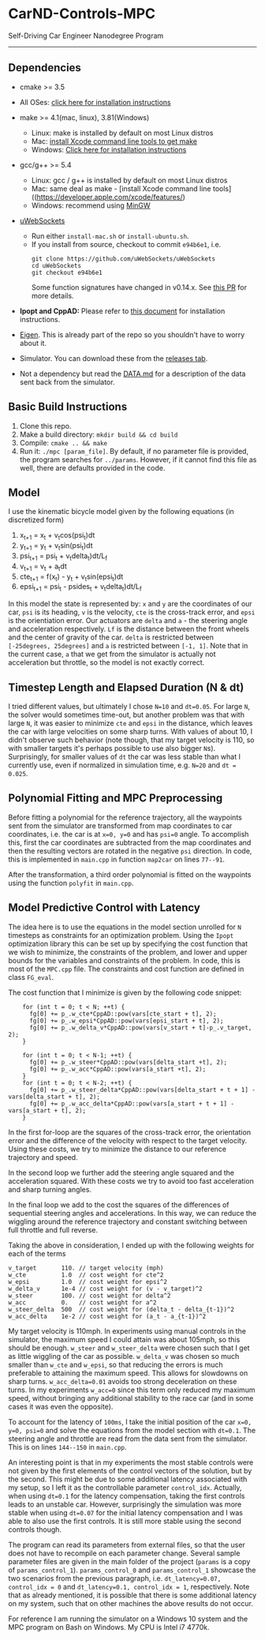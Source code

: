 # CarND-Controls-MPC
Self-Driving Car Engineer Nanodegree Program

---

## Dependencies

* cmake >= 3.5
 * All OSes: [click here for installation instructions](https://cmake.org/install/)
* make >= 4.1(mac, linux), 3.81(Windows)
  * Linux: make is installed by default on most Linux distros
  * Mac: [install Xcode command line tools to get make](https://developer.apple.com/xcode/features/)
  * Windows: [Click here for installation instructions](http://gnuwin32.sourceforge.net/packages/make.htm)
* gcc/g++ >= 5.4
  * Linux: gcc / g++ is installed by default on most Linux distros
  * Mac: same deal as make - [install Xcode command line tools]((https://developer.apple.com/xcode/features/)
  * Windows: recommend using [MinGW](http://www.mingw.org/)
* [uWebSockets](https://github.com/uWebSockets/uWebSockets)
  * Run either `install-mac.sh` or `install-ubuntu.sh`.
  * If you install from source, checkout to commit `e94b6e1`, i.e.
    ```
    git clone https://github.com/uWebSockets/uWebSockets
    cd uWebSockets
    git checkout e94b6e1
    ```
    Some function signatures have changed in v0.14.x. See [this PR](https://github.com/udacity/CarND-MPC-Project/pull/3) for more details.

* **Ipopt and CppAD:** Please refer to [this document](https://github.com/udacity/CarND-MPC-Project/blob/master/install_Ipopt_CppAD.md) for installation instructions.
* [Eigen](http://eigen.tuxfamily.org/index.php?title=Main_Page). This is already part of the repo so you shouldn't have to worry about it.
* Simulator. You can download these from the [releases tab](https://github.com/udacity/self-driving-car-sim/releases).
* Not a dependency but read the [DATA.md](./DATA.md) for a description of the data sent back from the simulator.


## Basic Build Instructions

1. Clone this repo.
2. Make a build directory: `mkdir build && cd build`
3. Compile: `cmake .. && make`
4. Run it: `./mpc [param_file]`. By default, if no parameter file is provided, the program searches for `../params`. However, if it cannot find this file as well, there are defaults provided in the code.

## Model

I use the kinematic bicycle model given by the following equations (in discretized form)

1. x<sub>t+1</sub> = x<sub>t</sub> + v<sub>t</sub>cos(psi<sub>t</sub>)dt
2. y<sub>t+1</sub> = y<sub>t</sub> + v<sub>t</sub>sin(psi<sub>t</sub>)dt
3. psi<sub>t+1</sub> = psi<sub>t</sub> + v<sub>t</sub>delta<sub>t</sub>)dt/L<sub>f</sub>
4. v<sub>t+1</sub> = v<sub>t</sub> + a<sub>t</sub>dt
5. cte<sub>t+1</sub> = f(x<sub>t</sub>) - y<sub>t</sub> + v<sub>t</sub>sin(epsi<sub>t</sub>)dt
6. epsi<sub>t+1</sub> = psi<sub>t</sub> - psides<sub>t</sub> + v<sub>t</sub>delta<sub>t</sub>)dt/L<sub>f</sub> 

In this model the state is represented by: `x` and `y` are the coordinates of our car, `psi` is its heading, `v` is the velocity, `cte` is the cross-track error, and `epsi` is the orientiation error. Our actuators are `delta` and `a` - the steering angle and acceleration respectively. `Lf` is the distance between the front wheels and the center of gravity of the car. `delta` is restricted between `[-25degrees, 25degrees]` and `a` is restricted between `[-1, 1]`. Note that in the current case, `a` that we get from the simulator is actually not acceleration but throttle, so the model is not exactly correct.

## Timestep Length and Elapsed Duration (N & dt)

I tried different values, but ultimately I chose `N=10` and `dt=0.05`. For large `N`, the solver would sometimes time-out, but another problem was that with large `N`, it was easier to minimize `cte` and `epsi` in the distance, which leaves the car with large velocities on some sharp turns. With values of about 10, I didn't observe such behavior (note though, that my target velocity is 110, so with smaller targets it's perhaps possible to use also bigger `N`s). Surprisingly, for smaller values of `dt` the car was less stable than what I currently use, even if normalized in simulation time, e.g. `N=20` and `dt = 0.025`.

## Polynomial Fitting and MPC Preprocessing

Before fitting a polynomial for the reference trajectory, all the waypoints sent from the simulator are transformed from map coordinates to car coordinates, i.e. the car is at `x=0, y=0` and has `psi=0` angle. To accomplish this, first the car coordinates are subtracted from the map coordinates and then the resulting vectors are rotated in the negative `psi` direction. In code, this is implemented in `main.cpp` in function `map2car` on lines `77--91`.

After the transformation, a third order polynomial is fitted on the waypoints using the function `polyfit` in `main.cpp`.

## Model Predictive Control with Latency

The idea here is to use the equations in the model section unrolled for `N` timesteps as constraints for an optimization problem. Using the `Ipopt` optimization library this can be set up by specifying the cost function that we wish to minimize, the constraints of the problem, and lower and upper bounds for the variables and constraints of the problem. In code, this is most of the `MPC.cpp` file. The constraints and cost function are defined in class `FG_eval`. 

The cost function that I minimize is given by the following code snippet:
```
    for (int t = 0; t < N; ++t) {
      fg[0] += p_.w_cte*CppAD::pow(vars[cte_start + t], 2);
      fg[0] += p_.w_epsi*CppAD::pow(vars[epsi_start + t], 2);
      fg[0] += p_.w_delta_v*CppAD::pow(vars[v_start + t]-p_.v_target, 2);
    }

    for (int t = 0; t < N-1; ++t) {
      fg[0] += p_.w_steer*CppAD::pow(vars[delta_start +t], 2);
      fg[0] += p_.w_acc*CppAD::pow(vars[a_start +t], 2);
    }
    for (int t = 0; t < N-2; ++t) {
      fg[0] += p_.w_steer_delta*CppAD::pow(vars[delta_start + t + 1] - vars[delta_start + t], 2);
      fg[0] += p_.w_acc_delta*CppAD::pow(vars[a_start + t + 1] - vars[a_start + t], 2);
    }
```
In the first for-loop are the squares of the cross-track error, the orientation error and the difference of the velocity with respect to the target velocity. Using these costs, we try to minimize the distance to our reference trajectory and speed. 

In the second loop we further add the steering angle squared and the acceleration squared. With these costs we try to avoid too fast acceleration and sharp turning angles.

In the final loop we add to the cost the squares of the differences of sequential steering angles and accelerations. In this way, we can reduce the wiggling around the reference trajectory and constant switching between full throttle and full reverse.

Taking the above in consideration, I ended up with the following weights for each of the terms

```
v_target       110. // target velocity (mph)
w_cte          1.0  // cost weight for cte^2
w_epsi         1.0  // cost weight for epsi^2
w_delta_v      1e-4 // cost weight for (v - v_target)^2
w_steer        100. // cost weight for delta^2
w_acc          0.   // cost weight for a^2
w_steer_delta  500  // cost weight for (delta_t - delta_{t-1})^2
w_acc_delta    1e-2 // cost weight for (a_t - a_{t-1})^2
```

My target velocity is 110mph. In experiments using manual controls in the simulator, the maximum speed I could attain was about 105mph, so this should be enough. 
`w_steer` and `w_steer_delta` were chosen such that I get as little wiggling of the car as possible.
`w_delta_v` was chosen so much smaller than `w_cte` and `w_epsi`, so that reducing the errors is much preferable to attaining the maximum speed. This allows for slowdowns on sharp turns. `w_acc_delta=0.01` avoids too strong deceleration on these turns. In my experiments `w_acc=0` since this term only reduced my maximum speed, without bringing any additional stability to the race car (and in some cases it was even the opposite).

To account for the latency of `100ms`, I take the initial position of the car `x=0, y=0, psi=0` and solve the equations from the model section with `dt=0.1`. The steering angle and throttle are read from the data sent from the simulator. This is on lines `144--150` in `main.cpp`.

An interesting point is that in my experiments the most stable controls were not given by the first elements of the control vectors of the solution, but by the second. This might be due to some additional latency associated with my setup, so I left it as the controllable parameter `control_idx`. Actually, when using `dt=0.1` for the latency compensation, taking the first controls leads to an unstable car. However, surprisingly the simulation was more stable when using `dt=0.07` for the initial latency compensation and I was able to also use the first controls. It is still more stable using the second controls though.

The program can read its parameters from external files, so that the user does not have to recompile on each parameter change. Several sample parameter files are given in the main folder of the project (`params` is a copy of `params_control_1`). `params_control_0` and `params_control_1` showcase the two scenarios from the previous paragraph, i.e. `dt_latency=0.07, control_idx = 0` and `dt_latency=0.1, control_idx = 1`, respectively. Note that as already mentioned, it is possible that there is some additional latency on my system, such that on other machines the above results do not occur.

For reference I am running the simulator on a Windows 10 system and the MPC program on Bash on Windows. My CPU is Intel i7 4770k.
